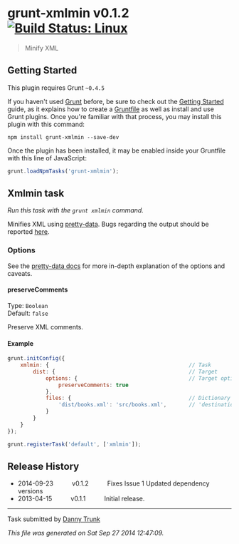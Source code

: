 # grunt-xmlmin v0.1.2 [![Build Status: Linux](https://travis-ci.org/dtrunk90/grunt-xmlmin.png?branch=master)](https://travis-ci.org/dtrunk90/grunt-xmlmin)

> Minify XML



## Getting Started
This plugin requires Grunt `~0.4.5`

If you haven't used [Grunt](http://gruntjs.com/) before, be sure to check out the [Getting Started](http://gruntjs.com/getting-started) guide, as it explains how to create a [Gruntfile](http://gruntjs.com/sample-gruntfile) as well as install and use Grunt plugins. Once you're familiar with that process, you may install this plugin with this command:

```shell
npm install grunt-xmlmin --save-dev
```

Once the plugin has been installed, it may be enabled inside your Gruntfile with this line of JavaScript:

```js
grunt.loadNpmTasks('grunt-xmlmin');
```




## Xmlmin task
_Run this task with the `grunt xmlmin` command._

Minifies XML using [pretty-data](https://github.com/vkiryukhin/pretty-data). Bugs regarding the output should be reported [here](https://github.com/vkiryukhin/pretty-data/issues/new).

### Options

See the [pretty-data docs](http://www.eslinstructor.net/pretty-data/) for more in-depth explanation of the options and caveats.

#### preserveComments

Type: `Boolean`  
Default: `false`

Preserve XML comments.

#### Example

```javascript
grunt.initConfig({
    xmlmin: {                                            // Task
        dist: {                                          // Target
            options: {                                   // Target options
                preserveComments: true
            },
            files: {                                     // Dictionary of files
                'dist/books.xml': 'src/books.xml',       // 'destination': 'source'
            }
        }
    }
});

grunt.registerTask('default', ['xmlmin']);
```


## Release History

 * 2014-09-23   v0.1.2   Fixes Issue 1 Updated dependency versions
 * 2013-04-15   v0.1.1   Initial release.

---

Task submitted by [Danny Trunk](http://github.com/dtrunk90)

*This file was generated on Sat Sep 27 2014 12:47:09.*
